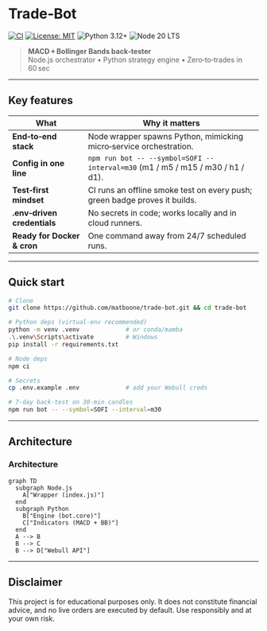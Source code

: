 # Trade‑Bot
[![CI](https://github.com/matboone/trade-bot/actions/workflows/ci.yml/badge.svg)](https://github.com/matboone/trade-bot/actions/workflows/ci.yml)
[![License: MIT](https://img.shields.io/badge/license-MIT-blue.svg)](/LICENSE)
![Python 3.12+](https://img.shields.io/badge/Python-3.12%2B-yellow)
![Node 20 LTS](https://img.shields.io/badge/Node-20.x-brightgreen)

> **MACD + Bollinger Bands back‑tester**  
> Node.js orchestrator • Python strategy engine • Zero‑to‑trades in 60 sec

---

## Key features
| What | Why it matters |
|------|----------------|
| **End‑to‑end stack** | Node wrapper spawns Python, mimicking micro‑service orchestration. |
| **Config in one line** | `npm run bot -- --symbol=SOFI --interval=m30` (m1 / m5 / m15 / m30 / h1 / d1). |
| **Test‑first mindset** | CI runs an offline smoke test on every push; green badge proves it builds. |
| **.env‑driven credentials** | No secrets in code; works locally and in cloud runners. |
| **Ready for Docker & cron** | One command away from 24/7 scheduled runs. |

---

## Quick start

```bash
# Clone
git clone https://github.com/matboone/trade-bot.git && cd trade-bot

# Python deps (virtual‑env recommended)
python -m venv .venv             # or conda/mamba
.\.venv\Scripts\activate         # Windows
pip install -r requirements.txt

# Node deps
npm ci

# Secrets
cp .env.example .env             # add your Webull creds

# 7‑day back‑test on 30‑min candles
npm run bot -- --symbol=SOFI --interval=m30
```

---

## Architecture

### Architecture
```mermaid
graph TD
  subgraph Node.js
    A["Wrapper (index.js)"]
  end
  subgraph Python
    B["Engine (bot.core)"]
    C["Indicators (MACD + BB)"]
  end
  A --> B
  B --> C
  B --> D["Webull API"]
```

---

## Disclaimer
This project is for educational purposes only. It does not constitute financial advice, and no live orders are executed by default. Use responsibly and at your own risk.
